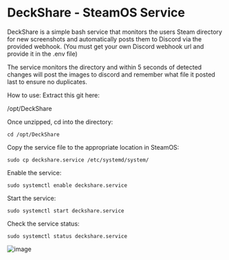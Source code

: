 # DeckShare - SteamOS Service

DeckShare is a simple bash service that monitors the users Steam directory for new screenshots and automatically posts them to Discord via the provided webhook.
(You must get your own Discord webhook url and provide it in the .env file)

The service monitors the directory and within 5 seconds of detected changes will post the images to discord and remember what file it posted last to ensure no duplicates.

How to use:
Extract this git here:

/opt/DeckShare

Once unzipped, cd into the directory:

`cd /opt/DeckShare`

Copy the service file to the appropriate location in SteamOS:

`sudo cp deckshare.service /etc/systemd/system/`

Enable the service:

`sudo systemctl enable deckshare.service`

Start the service:

`sudo systemctl start deckshare.service`

Check the service status:

`sudo systemctl status deckshare.service`

![image](https://github.com/SmugZombie/DeckShare/assets/11764327/dc792fd7-8892-42db-a1ba-09d1b9bcef70)
